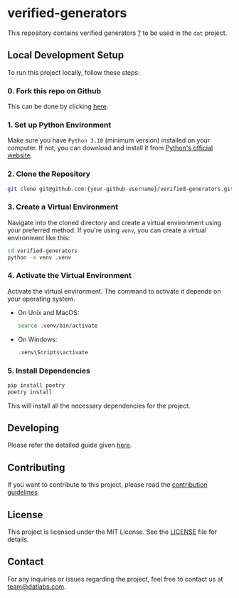 # verified-generators

This repository contains verified generators [?](http://dat.com/what-are-verified-actors) to be used in the `dat` project.

## Local Development Setup

To run this project locally, follow these steps:

### 0. Fork this repo on Github

This can be done by clicking [here](https://github.com/dat-labs/verified-generators/fork).

### 1. Set up Python Environment

Make sure you have `Python 3.10` (minimum version) installed on your computer. If not, you can download and install it from [Python's official website](https://www.python.org/downloads/).

### 2. Clone the Repository

```bash
git clone git@github.com:{your-github-username}/verified-generators.git
```

### 3. Create a Virtual Environment
Navigate into the cloned directory and create a virtual environment using your preferred method. If you're using `venv`, you can create a virtual environment like this:

```bash
cd verified-generators
python -m venv .venv
```

### 4. Activate the Virtual Environment
Activate the virtual environment. The command to activate it depends on your operating system.

- On Unix and MacOS:
    ```bash
    source .venv/bin/activate
    ```
- On Windows:
    ```bash
    .venv\Scripts\activate
    ```

### 5. Install Dependencies

```bash
pip install poetry
poetry install
```

This will install all the necessary dependencies for the project.

## Developing
Please refer the detailed guide given [here](https://github.com/dat-labs/verified-generators/blob/main/DEV_GUIDE.md).

## Contributing
If you want to contribute to this project, please read the [contribution guidelines](CONTRIBUTING).

## License
This project is licensed under the MIT License. See the [LICENSE](LICENSE) file for details.

## Contact
For any inquiries or issues regarding the project, feel free to contact us at <team@datlabs.com>.